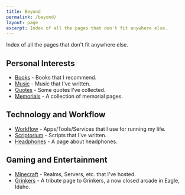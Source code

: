```yaml
---
title: Beyond  
permalink: /beyond/  
layout: page  
excerpt: Index of all the pages that don't fit anywhere else.
---
```


Index of all the pages that don't fit anywhere else.

## Personal Interests

- [Books](/books/) - Books that I recommend.
- [Music](/music/) - Music that I've written.
- [Quotes](/quotes/) - Some quotes I've collected.
- [Memorials](/memorial/) - A collection of memorial pages.

## Technology and Workflow

- [Workflow](/workflow/) - Apps/Tools/Services that I use for running my life.
- [Scriptorium](/scriptorium/) - Scripts that I've written.
- [Headphones](/headphones/) - A page about headphones.

## Gaming and Entertainment

- [Minecraft](/minecraft/) - Realms, Servers, etc. that I've hosted.
- [Grinkers](/grinkers/) - A tribute page to Grinkers, a now closed arcade in Eagle, Idaho.

